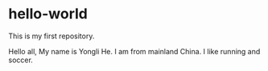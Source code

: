 # hello-world
This is my first repository.

Hello all,
My name is Yongli He. I am from mainland China. I like running and soccer.
